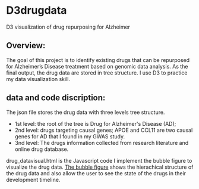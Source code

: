 # D3drugdata
D3 visualization of drug repurposing for Alzheimer

## Overview:

The goal of this project is to identify existing drugs that can be repurposed for Alzheimer’s Disease treatment based on 
genomic data analysis. As the final output, the drug data are stored in tree structure. I use D3 to
practice my data visualization skill.

## data and code discription:

The json file stores the drug data with three levels tree structure. 
* 1st level: the root of the tree is Drug for Alzheimer's Disease (AD);
* 2nd level: drugs targeting causal genes; APOE and CCL11 are two causal genes for AD that I found in my GWAS study.
* 3nd level: The drugs information collected from research literature and online drug database.

drug_datavisual.html is the Javascript code I implement the bubble figure to visualize the drug data. 
[The bubble figure](https://luplatina.github.io/D3drugdata/bubble_datavisual.html) shows the hierachical structure of the drug data and also allow the user to see the state of the drugs in their development timeline.
